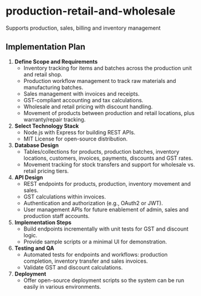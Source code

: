 # production-retail-and-wholesale
Supports production, sales, billing and inventory management

## Implementation Plan

1. **Define Scope and Requirements**
   - Inventory tracking for items and batches across the production unit and retail shop.
   - Production workflow management to track raw materials and manufacturing batches.
   - Sales management with invoices and receipts.
   - GST-compliant accounting and tax calculations.
   - Wholesale and retail pricing with discount handling.
   - Movement of products between production and retail locations, plus warranty/repair tracking.
2. **Select Technology Stack**
   - Node.js with Express for building REST APIs.
   - MIT License for open-source distribution.
3. **Database Design**
   - Tables/collections for products, production batches, inventory locations, customers, invoices, payments, discounts and GST rates.
   - Movement tracking for stock transfers and support for wholesale vs. retail pricing tiers.
4. **API Design**
   - REST endpoints for products, production, inventory movement and sales.
   - GST calculations within invoices.
   - Authentication and authorization (e.g., OAuth2 or JWT).
   - User management APIs for future enablement of admin, sales and production staff accounts.
5. **Implementation Steps**
   - Build endpoints incrementally with unit tests for GST and discount logic.
   - Provide sample scripts or a minimal UI for demonstration.
6. **Testing and QA**
   - Automated tests for endpoints and workflows: production completion, inventory transfer and sales invoices.
   - Validate GST and discount calculations.
7. **Deployment**
   - Offer open-source deployment scripts so the system can be run easily in various environments.
